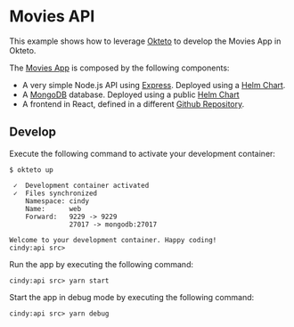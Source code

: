 # Movies API

This example shows how to leverage [Okteto](https://github.com/okteto/okteto) to develop the Movies App in Okteto.

The [Movies App](https://github.com/okteto/movies-multi-repo) is composed by the following components:

- A very simple Node.js API using [Express](https://expressjs.com). Deployed using a [Helm Chart](https://github.com/okteto/movies-api/tree/master/chart).
- A [MongoDB](https://www.mongodb.com) database.  Deployed using a public [Helm Chart](https://docs.bitnami.com/kubernetes/infrastructure/mongodb/get-started/install/)
- A frontend in React, defined in a different [Github Repository]((https://github.com/okteto/movies-frontend)).

## Develop

Execute the following command to activate your development container:

```command
$ okteto up
```

```
 ✓  Development container activated
 ✓  Files synchronized
    Namespace: cindy
    Name:      web
    Forward:   9229 -> 9229
               27017 -> mongodb:27017

Welcome to your development container. Happy coding!
cindy:api src>
```

Run the app by executing the following command:

```command
cindy:api src> yarn start
```

Start the app in debug mode by executing the following command:

```command
cindy:api src> yarn debug
```
